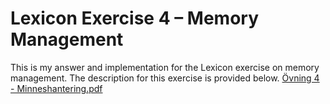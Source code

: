# Lexicon Exercise 4 – Memory Management
This is my answer and implementation for the Lexicon exercise on memory management.
The description for this exercise is provided below.
[Övning 4 - Minneshantering.pdf](https://github.com/user-attachments/files/20692194/Ovning.4.-.Minneshantering.pdf)
